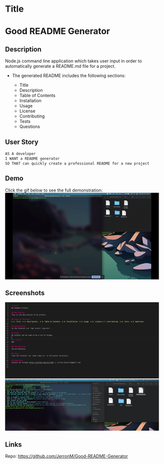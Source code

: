
# Title
<h1> Good README Generator </h1>

## Description
Node.js command line application which takes user input in order to automatically generate a README.md file for a project.

* The generated README includes the following sections: 

  * Title
  * Description
  * Table of Contents
  * Installation
  * Usage
  * License
  * Contributing
  * Tests
  * Questions

## User Story
```
AS A developer
I WANT a README generator
SO THAT can quickly create a professional README for a new project
```


## Demo
Click the gif below to see the full demonstration:
<a href="https://drive.google.com/file/d/1uTVNbJX3xFrjLgUv1Exnj0F98Z_juYr0/view"><img src="https://github.com/JerronM/Good-README-Generator/blob/main/misc/demo.gif?raw=true"><a>


## Screenshots
<img src="https://github.com/JerronM/Good-README-Generator/blob/main/misc/screenshot1.png?raw=true">
<img src="https://github.com/JerronM/Good-README-Generator/blob/main/misc/screenshot2.png?raw=true">


## Links
Repo: https://github.com/JerronM/Good-README-Generator
